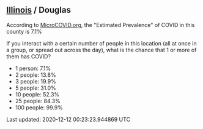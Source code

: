 
## [Illinois](/united-states/illinois) / Douglas

According to [MicroCOVID.org](http://microcovid.org),
the "Estimated Prevalence" of COVID in this county is 7.1%

If you interact with a certain number of people in this location
(all at once in a group, or spread out across the day), what is the chance that
1 or more of them has COVID?

- 1 person: 7.1%
- 2 people: 13.8%
- 3 people: 19.9%
- 5 people: 31.0%
- 10 people: 52.3%
- 25 people: 84.3%
- 100 people: 99.9%

Last updated: 2020-12-12 00:23:23.944869 UTC
